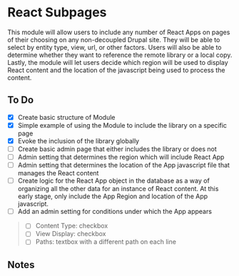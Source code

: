 # React Subpages

This module will allow users to include any number of React Apps on pages of their choosing on any non-decoupled Drupal site. They will be able to select by entity type, view, url, or other factors. Users will also be able to determine whether they want to reference the remote library or a local copy. Lastly, the module will let users decide which region will be used to display React content and the location of the javascript being used to process the content.

## To Do

- [x] Create basic structure of Module
- [x] Simple example of using the Module to include the library on a specific page
- [x] Evoke the inclusion of the library globally
- [ ] Create basic admin page that either includes the library or does not
- [ ] Admin setting that determines the region which will include React App
- [ ] Admin setting that determines the location of the App javascript file that manages the React content
- [ ] Create logic for the React App object in the database as a way of organizing all the other data for an instance of React content. At this early stage, only include the App Region and location of the App javascript.
- [ ] Add an admin setting for conditions under which the App appears
> - [ ] Content Type: checkbox
> - [ ] View Display: checkbox
> - [ ] Paths: textbox with a different path on each line

## Notes
